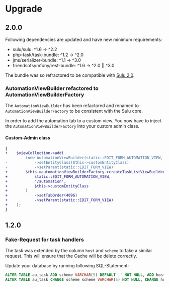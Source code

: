 # Upgrade

## 2.0.0

Following dependencies are updated and have new minimum requirements:

 - sulu/sulu: ^1.6 -> ^2.2
 - php-task/task-bundle: ^1.2 -> ^2.0
 - jms/serializer-bundle: ^1.1 -> ^3.0
 - friendsofsymfony/rest-bundle: ^1.6 -> ^2.0 || ^3.0

The bundle was so refractored to be compatible with [Sulu 2.0](https://github.com/sulu/sulu/blob/2.x/UPGRADE.md#200).

### AutomationViewBuilder refactored to AutomationViewBuilderFactory

The `AutomationViewBuilder` has been refactored and renamed to `AutomationViewBuilderFactory` to be consistent with the Sulu core.

In order to add the automation tab to a custom view. You now have to inject the `AutomationViewBuilderFactory` into your
custom admin class.

#### Custom-Admin class

```diff
{
+    $viewCollection->add(
-        (new AutomationViewBuilder(static::EDIT_FORM_AUTOMATION_VIEW, '/automation'))
-            ->setEntityClass($this->customEntityClass)
-            ->setParent(static::EDIT_FORM_VIEW)
+        $this->automationViewBuilderFactory->createTaskListViewBuilder(
+            static::EDIT_FORM_AUTOMATION_VIEW,
+            '/automation',
+            $this->customEntityClass
+        )
+            ->setTabOrder(4096)
+            ->setParent(static::EDIT_FORM_VIEW)
+    );
}
```

## 1.2.0

### Fake-Request for task handlers
 
The task was extended by the column `host` and `scheme` to fake a similar request. This will ensure that the Cache
will be delete correctly.

Update your database by running following SQL-Statement:

```sql
ALTER TABLE au_task ADD scheme VARCHAR(5) DEFAULT '' NOT NULL, ADD host VARCHAR(255) DEFAULT '' NOT NULL;
ALTER TABLE au_task CHANGE scheme scheme VARCHAR(5) NOT NULL, CHANGE host host VARCHAR(255) NOT NULL;
```
